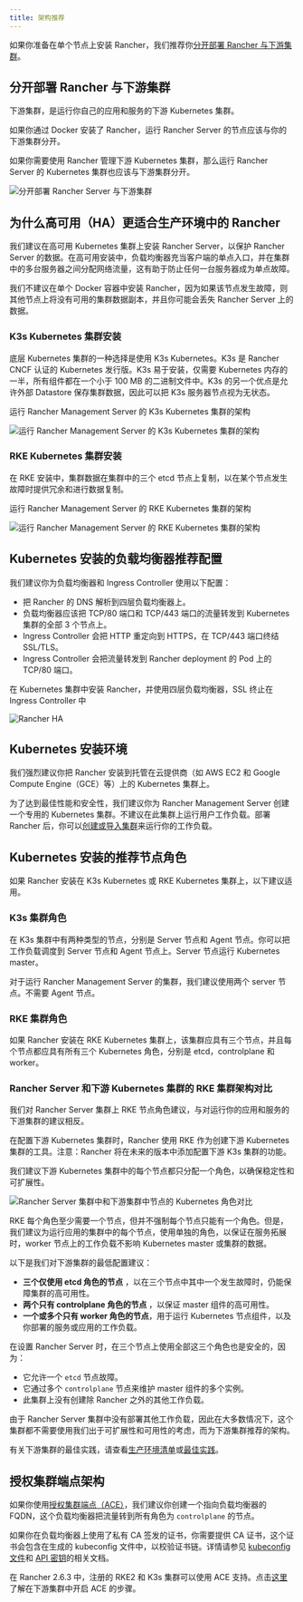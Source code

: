 ```yaml
---
title: 架构推荐
---
```


如果你准备在单个节点上安装 Rancher，我们推荐你[分开部署 Rancher 与下游集群](#分开部署-rancher-与下游集群)。

## 分开部署 Rancher 与下游集群

下游集群，是运行你自己的应用和服务的下游 Kubernetes 集群。

如果你通过 Docker 安装了 Rancher，运行 Rancher Server 的节点应该与你的下游集群分开。

如果你需要使用 Rancher 管理下游 Kubernetes 集群，那么运行 Rancher Server 的 Kubernetes 集群也应该与下游集群分开。

![分开部署 Rancher Server 与下游集群](/img/rancher-architecture-separation-of-rancher-server.svg)

## 为什么高可用（HA）更适合生产环境中的 Rancher

我们建议在高可用 Kubernetes 集群上安装 Rancher Server，以保护 Rancher Server 的数据。在高可用安装中，负载均衡器充当客户端的单点入口，并在集群中的多台服务器之间分配网络流量，这有助于防止任何一台服务器成为单点故障。

我们不建议在单个 Docker 容器中安装 Rancher，因为如果该节点发生故障，则其他节点上将没有可用的集群数据副本，并且你可能会丢失 Rancher Server 上的数据。

### K3s Kubernetes 集群安装

底层 Kubernetes 集群的一种选择是使用 K3s Kubernetes。K3s 是 Rancher CNCF 认证的 Kubernetes 发行版。K3s 易于安装，仅需要 Kubernetes 内存的一半，所有组件都在一个小于 100 MB 的二进制文件中。K3s 的另一个优点是允许外部 Datastore 保存集群数据，因此可以把 K3s 服务器节点视为无状态。

<figcaption>运行 Rancher Management Server 的 K3s Kubernetes 集群的架构</figcaption>

![运行 Rancher Management Server 的 K3s Kubernetes 集群的架构](/img/k3s-server-storage.svg)

### RKE Kubernetes 集群安装

在 RKE 安装中，集群数据在集群中的三个 etcd 节点上复制，以在某个节点发生故障时提供冗余和进行数据复制。

<figcaption>运行 Rancher Management Server 的 RKE Kubernetes 集群的架构</figcaption>

![运行 Rancher Management Server 的 RKE Kubernetes 集群的架构](/img/rke-server-storage.svg)

## Kubernetes 安装的负载均衡器推荐配置

我们建议你为负载均衡器和 Ingress Controller 使用以下配置：

* 把 Rancher 的 DNS 解析到四层负载均衡器上。
* 负载均衡器应该把 TCP/80 端口和 TCP/443 端口的流量转发到 Kubernetes 集群的全部 3 个节点上。
* Ingress Controller 会把 HTTP 重定向到 HTTPS，在 TCP/443 端口终结 SSL/TLS。
* Ingress Controller 会把流量转发到 Rancher deployment 的 Pod 上的 TCP/80 端口。

<figcaption>在 Kubernetes 集群中安装 Rancher，并使用四层负载均衡器，SSL 终止在 Ingress Controller 中</figcaption>

![Rancher HA](/img/ha/rancher2ha.svg)

## Kubernetes 安装环境

我们强烈建议你把 Rancher 安装到托管在云提供商（如 AWS EC2 和 Google Compute Engine（GCE）等）上的 Kubernetes 集群上。

为了达到最佳性能和安全性，我们建议你为 Rancher Management Server 创建一个专用的 Kubernetes 集群。不建议在此集群上运行用户工作负载。部署 Rancher 后，你可以[创建或导入集群](../../pages-for-subheaders/kubernetes-clusters-in-rancher-setup.md)来运行你的工作负载。

## Kubernetes 安装的推荐节点角色

如果 Rancher 安装在 K3s Kubernetes 或 RKE Kubernetes 集群上，以下建议适用。

### K3s 集群角色

在 K3s 集群中有两种类型的节点，分别是 Server 节点和 Agent 节点。你可以把工作负载调度到 Server 节点和 Agent 节点上。Server 节点运行 Kubernetes master。

对于运行 Rancher Management Server 的集群，我们建议使用两个 server 节点。不需要 Agent 节点。

### RKE 集群角色

如果 Rancher 安装在 RKE Kubernetes 集群上，该集群应具有三个节点，并且每个节点都应具有所有三个 Kubernetes 角色，分别是 etcd，controlplane 和 worker。

### Rancher Server 和下游 Kubernetes 集群的 RKE 集群架构对比

我们对 Rancher Server 集群上 RKE 节点角色建议，与对运行你的应用和服务的下游集群的建议相反。

在配置下游 Kubernetes 集群时，Rancher 使用 RKE 作为创建下游 Kubernetes 集群的工具。注意：Rancher 将在未来的版本中添加配置下游 K3s 集群的功能。

我们建议下游 Kubernetes 集群中的每个节点都只分配一个角色，以确保稳定性和可扩展性。

![Rancher Server 集群中和下游集群中节点的 Kubernetes 角色对比](/img/rancher-architecture-node-roles.svg)

RKE 每个角色至少需要一个节点，但并不强制每个节点只能有一个角色。但是，我们建议为运行应用的集群中的每个节点，使用单独的角色，以保证在服务拓展时，worker 节点上的工作负载不影响 Kubernetes master 或集群的数据。

以下是我们对下游集群的最低配置建议：

- **三个仅使用 etcd 角色的节点** ，以在三个节点中其中一个发生故障时，仍能保障集群的高可用性。
- **两个只有 controlplane 角色的节点** ，以保证 master 组件的高可用性。
- **一个或多个只有 worker 角色的节点**，用于运行 Kubernetes 节点组件，以及你部署的服务或应用的工作负载。

在设置 Rancher Server 时，在三个节点上使用全部这三个角色也是安全的，因为：

* 它允许一个 `etcd` 节点故障。
* 它通过多个 `controlplane` 节点来维护 master 组件的多个实例。
* 此集群上没有创建除 Rancher 之外的其他工作负载。

由于 Rancher Server 集群中没有部署其他工作负载，因此在大多数情况下，这个集群都不需要使用我们出于可扩展性和可用性的考虑，而为下游集群推荐的架构。

有关下游集群的最佳实践，请查看[生产环境清单](../../pages-for-subheaders/checklist-for-production-ready-clusters.md)或[最佳实践](../../pages-for-subheaders/best-practices.md)。

## 授权集群端点架构

如果你使用[授权集群端点（ACE）](../../reference-guides/rancher-manager-architecture/communicating-with-downstream-user-clusters.md#4-授权集群端点)，我们建议你创建一个指向负载均衡器的 FQDN，这个负载均衡器把流量转到所有角色为 `controlplane` 的节点。

如果你在负载均衡器上使用了私有 CA 签发的证书，你需要提供 CA 证书，这个证书会包含在生成的 kubeconfig 文件中，以校验证书链。详情请参见 [kubeconfig 文件](../../how-to-guides/new-user-guides/manage-clusters/access-clusters/use-kubectl-and-kubeconfig.md)和 [API 密钥](../user-settings/api-keys.md#创建-api-密钥)的相关文档。

在 Rancher 2.6.3 中，注册的 RKE2 和 K3s 集群可以使用 ACE 支持。点击[这里](../../how-to-guides/new-user-guides/kubernetes-clusters-in-rancher-setup/register-existing-clusters.md#对-rke2-和-k3s-集群的授权集群端点支持)了解在下游集群中开启 ACE 的步骤。
